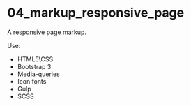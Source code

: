 # 04_markup_responsive_page

A responsive page markup.

Use:
- HTML5\CSS
- Bootstrap 3
- Media-queries
- Icon fonts
- Gulp
- SCSS

